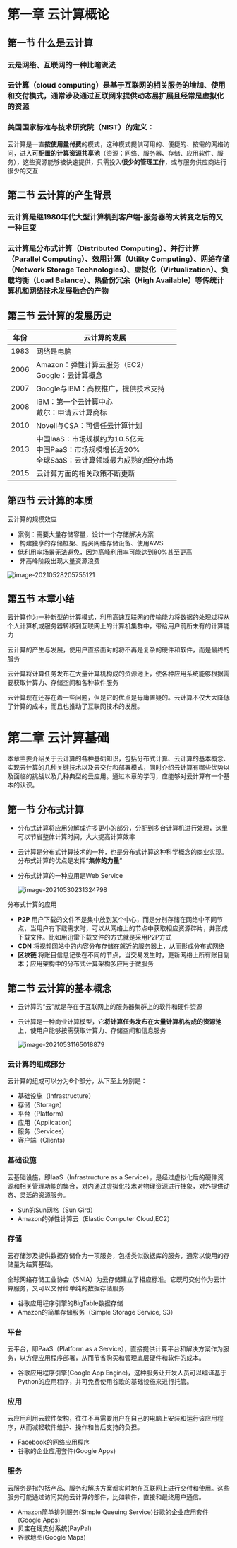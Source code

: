 # 第一章 云计算概论

## 第一节 什么是云计算

### 云是网络、互联网的一种比喻说法

### 云计算（cloud computing）是基于互联网的相关服务的增加、使用和交付模式，通常涉及通过互联网来提供动态易扩展且经常是虚拟化的资源

### 美国国家标准与技术研究院（NIST）的定义：

​	云计算是一直**按使用量付费**的模式，这种模式提供可用的、便捷的、按需的网络访问，进入**可配置的计算资源共享池**（资源：网络、服务器、存储、应用软件、服务），这些资源能够被快速提供，只需投入**很少的管理工作**，或与服务供应商进行很少的交互

## 第二节 云计算的产生背景

### 云计算是继1980年代大型计算机到客户端-服务器的大转变之后的又一种巨变

### 云计算是分布式计算（Distributed Computing）、并行计算（Parallel Computing）、效用计算（Utility Computing）、网络存储（Network Storage Technologies）、虚拟化（Virtualization）、负载均衡（Load Balance）、热备份冗余（High Available）等传统计算机和网络技术发展融合的产物

## 第三节 云计算的发展历史

| 年份 | 云计算的发展                                                 |
| :--: | ------------------------------------------------------------ |
| 1983 | 网络是电脑                                                   |
| 2006 | Amazon：弹性计算云服务（EC2）<br />Google：云计算概念        |
| 2007 | Google与IBM：高校推广，提供技术支持                          |
| 2008 | IBM：第一个云计算中心<br />戴尔：申请云计算商标              |
| 2010 | Novell与CSA：可信任云计算计划                                |
| 2013 | 中国IaaS：市场规模约为10.5亿元<br />中国PaaS：市场规模增长近20%<br />全球SaaS：云计算领域最为成熟的细分市场 |
| 2015 | 云计算方面的相关政策不断更新                                 |

## 第四节 云计算的本质

云计算的规模效应

- 案例：需要大量存储容量，设计一个存储解决方案
- ​	构建独享的存储框架、购买网络存储设备、使用AWS
- 低利用率场景无法避免，因为高峰利用率可能达到80%甚至更高
- ​	非高峰阶段出现大量资源浪费

![image-20210528205755121](云计算导论.assets/image-20210528205755121.png)

## 第五节 本章小结

云计算作为一种新型的计算模式，利用高速互联网的传输能力将数据的处理过程从个人计算机或服务器转移到互联网上的计算机集群中，带给用户前所未有的计算能力

云计算的产生与发展，使用户直接面对的将不再是复杂的硬件和软件，而是最终的服务

云计算将计算任务发布在大量计算机构成的资源池上，使各种应用系统能够根据需要获取计算力、存储空间和各种软件服务

云计算现在还存在着一些问题，但是它的优点是毋庸置疑的。云计算不仅大大降低了计算的成本，而且也推动了互联网技术的发展。

# 第二章 云计算基础

本章主要介绍关于云计算的各种基础知识，包括分布式计算、云计算的基本概念、实现云计算的几种关键技术以及云交付和部署模式，同时介绍云计算有哪些优势以及面临的挑战以及几种典型的云应用。通过本章的学习，应能够对云计算有一个基本的认识。

## 第一节 分布式计算

+ 分布式计算将应用分解成许多更小的部分，分配到多台计算机进行处理，这里可以节省整体计算时间，大大提高计算效率

+ 云计算是分布式计算技术的一种，也是分布式计算这种科学概念的商业实现。分布式计算的优点是发挥“**集体的力量**”

+ 分布式计算的一种应用是Web Service

  ![image-20210530231324798](云计算导论.assets/image-20210530231324798.png)

分布式计算的应用

+ **P2P** 用户下载的文件不是集中放到某个中心，而是分别存储在网络中不同节点，当用户有下载需求时，可以从网络上的节点中获取相应资源碎片，并形成下载文件。比如用迅雷下载文件的方式就是采用P2P方式
+ **CDN** 将视频网站中的内容分布存储在就近的服务器上，从而形成分布式网络
+ **区块链** 将账目信息记录在不同的节点，当交易发生时，更新网络上所有账目副本；应用架构中的分布式计算架构多应用于微服务

## 第二节 云计算的基本概念

+ 云计算的“云”就是存在于互联网上的服务器集群上的软件和硬件资源

+ 云计算是一种商业计算模型，它**将计算任务发布在大量计算机构成的资源池**上，使用户能够按需获取计算力、存储空间和信息服务

  ![image-20210531165018879](云计算导论.assets/image-20210531165018879.png)

### 云计算的组成部分

云计算的组成可以分为6个部分，从下至上分别是：

+ 基础设施（Infrastructure）
+ 存储（Storage）
+ 平台（Platform）
+ 应用（Application）
+ 服务（Services）
+ 客户端（Clients）

### 基础设施

云基础设施，即IaaS（Infrastructure as a Service），是经过虚拟化后的硬件资源和相关管理功能的集合，对内通过虚拟化技术对物理资源进行抽象，对外提供动态、灵活的资源服务。

+ Sun的Sun网格（Sun Gird）
+ Amazon的弹性计算云（Elastic Computer Cloud,EC2）

### 存储

云存储涉及提供数据存储作为一项服务，包括类似数据库的服务，通常以使用的存储量为结算基础。

全球网络存储工业协会（SNIA）为云存储建立了相应标准。它既可交付作为云计算服务，又可以交付给单纯的数据存储服务

+ 谷歌应用程序引擎的BigTable数据存储
+ Amazon的简单存储服务（Simple Storage Service, S3）

### 平台

云平台，即PaaS（Platform as a Service），直接提供计算平台和解决方案作为服务，以方便应用程序部署，从而节省购买和管理底层硬件和软件的成本。

+ 谷歌应用程序引擎(Google App Engine)，这种服务让开发人员可以编译基于Python的应用程序，并可免费使用谷歌的基础设施来进行托管。

### 应用

云应用利用云软件架构，往往不再需要用户在自己的电脑上安装和运行该应用程序，从而减轻软件维护、操作和售后支持的负担。

+ Facebook的网络应用程序
+ 谷歌的企业应用套件(Google Apps)

### 服务

云服务是指包括产品、服务和解决方案都实时地在互联网上进行交付和使用。这些服务可能通过访问其他云计算的部件，比如软件，直接和最终用户通信。

+ Amazon简单排列服务(Simple Queuing Service)谷歌的企业应用套件(Google Apps)
+ 贝宝在线支付系统(PayPal)
+ 谷歌地图(Google Maps)
